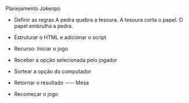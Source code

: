 Planejamento Jokenpo

- Definir as regras
    A pedra quebra a tesoura. 
    A tesoura corta o papel. 
    O papel embrulha a pedra. 

- Estruturar o HTML e adicionar o script
- Recurso: Iniciar o jogo
- Receber a opção selecionada pelo jogador
- Sortear a opção do computador
- Retornar o resultado
---- Mesa
- Recomeçar o jogo